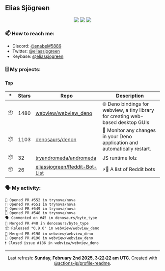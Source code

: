 ## Elias Sjögreen

<p align="center">
  <img src="https://img.shields.io/badge/🎂-dec. 2003-success" />
  <img src="https://img.shields.io/badge/🌎-Stockholm-informational" />
  <img src="https://img.shields.io/badge/👦-He/Him-informational" />
</p>

### 📫 How to reach me:

- Discord: [@snabel#5886](https://discord.com/users/267978757799673866)
- Twitter: [@eliassjogreen](https://twitter.com/eliassjogreen)
- Keybase: [@eliassjogreen](https://keybase.io/eliassjogreen)

### 🗄 My projects:

#### Top
|*|Stars|Repo|Description|
|---|---|---|---|
| 📦 | 1480 | [webview/webview_deno](https://github.com/webview/webview_deno) | 🌐 Deno bindings for webview, a tiny library for creating web-based desktop GUIs |
| 📦 | 1103 | [denosaurs/denon](https://github.com/denosaurs/denon) | 👀 Monitor any changes in your Deno application and automatically restart. |
| 📦 | 32 | [tryandromeda/andromeda](https://github.com/tryandromeda/andromeda) | JS runtime lolz |
| 📦 | 26 | [eliassjogreen/Reddit-Bot-List](https://github.com/eliassjogreen/Reddit-Bot-List) | ⚡️🤖 A list of Reddit bots |

### 🗣 My activity:

```
💪 Opened PR #552 in trynova/nova
💪 Opened PR #551 in trynova/nova
💪 Opened PR #549 in trynova/nova
💪 Opened PR #548 in trynova/nova
🗣 Commented on #45 in denosaurs/byte_type
🎉 Merged PR #48 in denosaurs/byte_type
📦 Released "0.9.0" in webview/webview_deno
🎉 Merged PR #190 in webview/webview_deno
💪 Opened PR #190 in webview/webview_deno
❗️ Closed issue #186 in webview/webview_deno
```

------------
<p align="center">Last refresh: <b>Sunday, February 2nd 2025, 3:22:22 am UTC</b>. Created with <a href=https://github.com/marketplace/actions/profile-readme>@actions-js/profile-readme</a>.</p>
